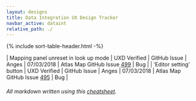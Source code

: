 ```yaml
---
layout: designs
title: Data Integration UX Design Tracker
navbar_active: dataint
relative_path: ./
---
```


{% include sort-table-header.html -%}

| Mapping panel unreset in look up mode | UXD Verified | GitHub Issue | Anges | 07/03/2018  | Atlas Map GitHub Issue [499](https://github.com/atlasmap/atlasmap/issues/499) | Bug |
| ‘Editor setting’ button | UXD Verified | GitHub Issue | Anges | 07/03/2018  | Atlas Map GitHub Issue [495](https://github.com/atlasmap/atlasmap/issues/495) | Bug |


###### All markdown written using this [cheatsheet](https://github.com/adam-p/markdown-here/wiki/Markdown-Cheatsheet).
